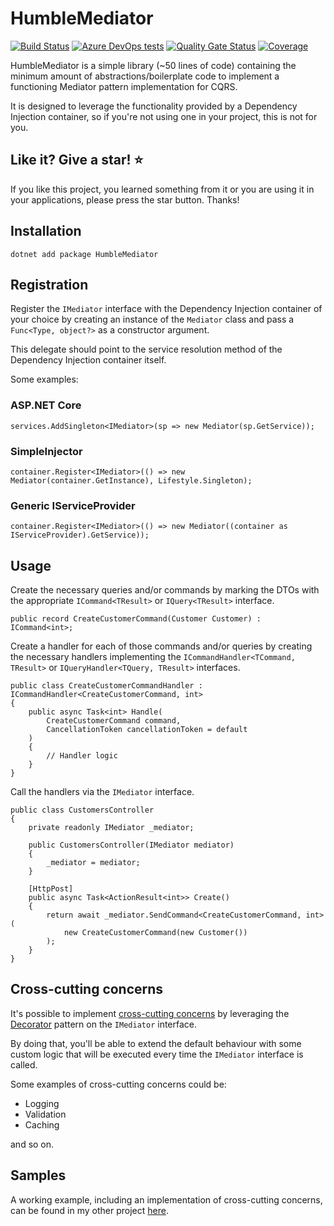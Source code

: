 # HumbleMediator
[![Build Status](https://dev.azure.com/undrivendev/HumbleMediator/_apis/build/status/undrivendev.HumbleMediator?branchName=main)](https://dev.azure.com/undrivendev/HumbleMediator/_build/latest?definitionId=3&branchName=main)
[![Azure DevOps tests](https://img.shields.io/azure-devops/tests/undrivendev/HumbleMediator/3/main)](https://dev.azure.com/undrivendev/HumbleMediator/_build/latest?definitionId=3&branchName=main)
[![Quality Gate Status](https://sonarcloud.io/api/project_badges/measure?project=undrivendev_HumbleMediator&metric=alert_status)](https://sonarcloud.io/summary/new_code?id=undrivendev_HumbleMediator)
[![Coverage](https://sonarcloud.io/api/project_badges/measure?project=undrivendev_HumbleMediator&metric=coverage)](https://sonarcloud.io/summary/new_code?id=undrivendev_HumbleMediator)

HumbleMediator is a simple library (~50 lines of code) containing the minimum amount of abstractions/boilerplate code to implement a functioning Mediator pattern implementation for CQRS.

It is designed to leverage the functionality provided by a Dependency Injection container, so if you're not using one in your project, this is not for you.

## Like it? Give a star! :star:
If you like this project, you learned something from it or you are using it in your applications, please press the star button. Thanks!

## Installation
```
dotnet add package HumbleMediator
```

## Registration
Register the `IMediator` interface with the Dependency Injection container of your choice by creating an instance of the `Mediator` class and pass a `Func<Type, object?>` as a constructor argument.

This delegate should point to the service resolution method of the Dependency Injection container itself.

Some examples:

### ASP.NET Core
```
services.AddSingleton<IMediator>(sp => new Mediator(sp.GetService));
```

### SimpleInjector
```
container.Register<IMediator>(() => new Mediator(container.GetInstance), Lifestyle.Singleton);
```
### Generic IServiceProvider
```
container.Register<IMediator>(() => new Mediator((container as IServiceProvider).GetService));
```
## Usage
Create the necessary queries and/or commands by marking the DTOs with the appropriate `ICommand<TResult>` or `IQuery<TResult>` interface.
```
public record CreateCustomerCommand(Customer Customer) : ICommand<int>;
```

Create a handler for each of those commands and/or queries by creating the necessary handlers implementing the `ICommandHandler<TCommand, TResult>` or `IQueryHandler<TQuery, TResult>` interfaces.
```
public class CreateCustomerCommandHandler : ICommandHandler<CreateCustomerCommand, int>
{
    public async Task<int> Handle(
        CreateCustomerCommand command,
        CancellationToken cancellationToken = default
    )
    {
        // Handler logic
    }
}
```
Call the handlers via the `IMediator` interface.
```
public class CustomersController
{
    private readonly IMediator _mediator;

    public CustomersController(IMediator mediator)
    {
        _mediator = mediator;
    }

    [HttpPost]
    public async Task<ActionResult<int>> Create()
    {
        return await _mediator.SendCommand<CreateCustomerCommand, int>(
            new CreateCustomerCommand(new Customer())
        );
    }
}
```

## Cross-cutting concerns
It's possible to implement [cross-cutting concerns](https://en.wikipedia.org/wiki/Cross-cutting_concern) by leveraging the [Decorator](https://en.wikipedia.org/wiki/Decorator_pattern) pattern on the `IMediator` interface.

By doing that, you'll be able to extend the default behaviour with some custom logic that will be executed every time the `IMediator` interface is called.

Some examples of cross-cutting concerns could be:
- Logging
- Validation
- Caching

and so on.

## Samples
A working example, including an implementation of cross-cutting concerns, can be found in my other project [here](https://github.com/undrivendev/template-webapi-aspnet/blob/main/src/WebApiTemplate.Api/Program.cs#L60).
